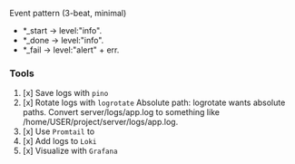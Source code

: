 Event pattern (3-beat, minimal)
- *_start → level:"info".
- *_done → level:"info".
- *_fail → level:"alert" + err.

### Tools
1. [x] Save logs with `pino`
2. [x] Rotate logs with `logrotate`
Absolute path: logrotate wants absolute paths. Convert server/logs/app.log to something like /home/USER/project/server/logs/app.log.
3. [x] Use `Promtail` to 
4. [x] Add logs to `Loki`
5. [x] Visualize with `Grafana`